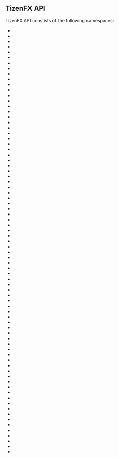 ## TizenFX API

TizenFX API constists of the following namespaces:

* [](xref:ElmSharp?displayProperty=fullName)
* [](xref:ElmSharp.Accessible?displayProperty=fullName)
* [](xref:ElmSharp.Wearable?displayProperty=fullName)
* [](xref:Tizen?displayProperty=fullName)
* [](xref:Tizen.Account.AccountManager?displayProperty=fullName)
* [](xref:Tizen.Account.FidoClient?displayProperty=fullName)
* [](xref:Tizen.Account.OAuth2?displayProperty=fullName)
* [](xref:Tizen.Account.SyncManager?displayProperty=fullName)
* [](xref:Tizen.Applications?displayProperty=fullName)
* [](xref:Tizen.Applications.AttachPanel?displayProperty=fullName)
* [](xref:Tizen.Applications.ComponentBased?displayProperty=fullName)
* [](xref:Tizen.Applications.ComponentBased.Common?displayProperty=fullName)
* [](xref:Tizen.Applications.ComponentBased.Default?displayProperty=fullName)
* [](xref:Tizen.Applications.CoreBackend?displayProperty=fullName)
* [](xref:Tizen.Applications.DataControl?displayProperty=fullName)
* [](xref:Tizen.Applications.EventManager?displayProperty=fullName)
* [](xref:Tizen.Applications.EventManager.SystemEvents?displayProperty=fullName)
* [](xref:Tizen.Applications.Exceptions?displayProperty=fullName)
* [](xref:Tizen.Applications.Messages?displayProperty=fullName)
* [](xref:Tizen.Applications.NotificationEventListener?displayProperty=fullName)
* [](xref:Tizen.Applications.Notifications?displayProperty=fullName)
* [](xref:Tizen.Applications.RPCPort?displayProperty=fullName)
* [](xref:Tizen.Applications.Shortcut?displayProperty=fullName)
* [](xref:Tizen.Applications.WatchfaceComplication?displayProperty=fullName)
* [](xref:Tizen.Common?displayProperty=fullName)
* [](xref:Tizen.Content.Download?displayProperty=fullName)
* [](xref:Tizen.Content.MediaContent?displayProperty=fullName)
* [](xref:Tizen.Content.MimeType?displayProperty=fullName)
* [](xref:Tizen.Context.AppHistory?displayProperty=fullName)
* [](xref:Tizen.Internals.Errors?displayProperty=fullName)
* [](xref:Tizen.Location?displayProperty=fullName)
* [](xref:Tizen.Location.Geofence?displayProperty=fullName)
* [](xref:Tizen.MachineLearning.Inference?displayProperty=fullName)
* [](xref:Tizen.Maps?displayProperty=fullName)
* [](xref:Tizen.Messaging.Email?displayProperty=fullName)
* [](xref:Tizen.Messaging.Messages?displayProperty=fullName)
* [](xref:Tizen.Messaging.Push?displayProperty=fullName)
* [](xref:Tizen.Multimedia?displayProperty=fullName)
* [](xref:Tizen.Multimedia.MediaCodec?displayProperty=fullName)
* [](xref:Tizen.Multimedia.Remoting?displayProperty=fullName)
* [](xref:Tizen.Multimedia.Util?displayProperty=fullName)
* [](xref:Tizen.Multimedia.Vision?displayProperty=fullName)
* [](xref:Tizen.Network.Bluetooth?displayProperty=fullName)
* [](xref:Tizen.Network.Connection?displayProperty=fullName)
* [](xref:Tizen.Network.IoTConnectivity?displayProperty=fullName)
* [](xref:Tizen.Network.Nfc?displayProperty=fullName)
* [](xref:Tizen.Network.Nsd?displayProperty=fullName)
* [](xref:Tizen.Network.Smartcard?displayProperty=fullName)
* [](xref:Tizen.Network.Stc?displayProperty=fullName)
* [](xref:Tizen.Network.WiFi?displayProperty=fullName)
* [](xref:Tizen.Network.WiFiDirect?displayProperty=fullName)
* [](xref:Tizen.Nlp?displayProperty=fullName)
* [](xref:Tizen.NUI?displayProperty=fullName)
* [](xref:Tizen.NUI.BaseComponents?displayProperty=fullName)
* [](xref:Tizen.NUI.Components?displayProperty=fullName)
* [](xref:Tizen.NUI.Constants?displayProperty=fullName)
* [](xref:Tizen.PhonenumberUtils?displayProperty=fullName)
* [](xref:Tizen.Pims.Calendar?displayProperty=fullName)
* [](xref:Tizen.Pims.Calendar.CalendarViews?displayProperty=fullName)
* [](xref:Tizen.Pims.Contacts?displayProperty=fullName)
* [](xref:Tizen.Pims.Contacts.ContactsViews?displayProperty=fullName)
* [](xref:Tizen.Security?displayProperty=fullName)
* [](xref:Tizen.Security.DevicePolicyManager?displayProperty=fullName)
* [](xref:Tizen.Security.SecureRepository?displayProperty=fullName)
* [](xref:Tizen.Security.SecureRepository.Crypto?displayProperty=fullName)
* [](xref:Tizen.Security.TEEC?displayProperty=fullName)
* [](xref:Tizen.Sensor?displayProperty=fullName)
* [](xref:Tizen.System?displayProperty=fullName)
* [](xref:Tizen.System.Usb?displayProperty=fullName)
* [](xref:Tizen.Telephony?displayProperty=fullName)
* [](xref:Tizen.Uix.InputMethod?displayProperty=fullName)
* [](xref:Tizen.Uix.InputMethodManager?displayProperty=fullName)
* [](xref:Tizen.Uix.Stt?displayProperty=fullName)
* [](xref:Tizen.Uix.SttEngine?displayProperty=fullName)
* [](xref:Tizen.Uix.Tts?displayProperty=fullName)
* [](xref:Tizen.Uix.TtsEngine?displayProperty=fullName)
* [](xref:Tizen.Uix.VoiceControl?displayProperty=fullName)
* [](xref:Tizen.Uix.VoiceControlManager?displayProperty=fullName)
* [](xref:Tizen.WebView?displayProperty=fullName)
